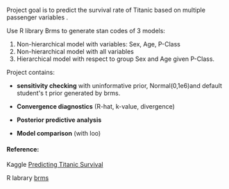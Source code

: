 Project goal is to predict the survival rate of Titanic based on multiple passenger variables .

Use R library Brms to generate stan codes of 3 models:

1. Non-hierarchical model with variables: Sex, Age, P-Class
2. Non-hierarchical model with all variables
3. Hierarchical model with respect to group Sex and Age given P-Class.

Project contains:

* **sensitivity checking** with uninformative prior, Normal(0,1e6)and default student's t prior generated by brms.

* **Convergence diagnostics** (R-hat, k-value, divergence)

* **Posterior predictive analysis**

* **Model comparison** (with loo)

#### Reference:
Kaggle [Predicting Titanic Survival](https://www.kaggle.com/thilakshasilva/predicting-titanic-survival-using-five-algorithms/report)

R labrary [brms](https://github.com/paul-buerkner/brms)
